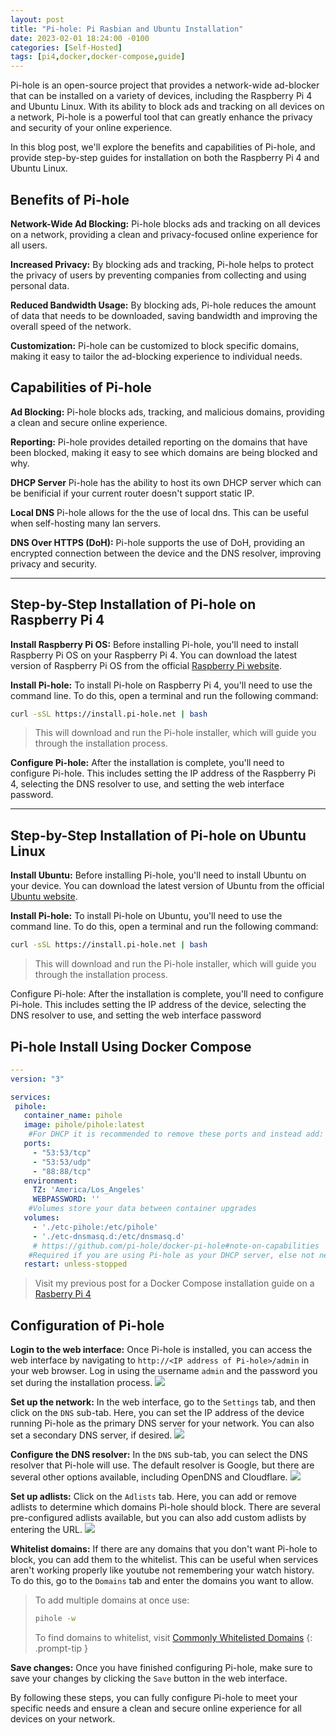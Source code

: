 ```yaml
---
layout: post
title: "Pi-hole: Pi Rasbian and Ubuntu Installation"
date: 2023-02-01 18:24:00 -0100
categories: [Self-Hosted]
tags: [pi4,docker,docker-compose,guide]
---
```




Pi-hole is an open-source project that provides a network-wide ad-blocker that can be installed on a variety of devices, including the Raspberry Pi 4 and Ubuntu Linux. With its ability to block ads and tracking on all devices on a network, Pi-hole is a powerful tool that can greatly enhance the privacy and security of your online experience. 

In this blog post, we'll explore the benefits and capabilities of Pi-hole, and provide step-by-step guides for installation on both the Raspberry Pi 4 and Ubuntu Linux.

## Benefits of Pi-hole

**Network-Wide Ad Blocking:** Pi-hole blocks ads and tracking on all devices on a network, providing a clean and privacy-focused online experience for all users.

**Increased Privacy:** By blocking ads and tracking, Pi-hole helps to protect the privacy of users by preventing companies from collecting and using personal data.

**Reduced Bandwidth Usage:** By blocking ads, Pi-hole reduces the amount of data that needs to be downloaded, saving bandwidth and improving the overall speed of the network.

**Customization:** Pi-hole can be customized to block specific domains, making it easy to tailor the ad-blocking experience to individual needs.

## Capabilities of Pi-hole

**Ad Blocking:** Pi-hole blocks ads, tracking, and malicious domains, providing a clean and secure online experience.

**Reporting:** Pi-hole provides detailed reporting on the domains that have been blocked, making it easy to see which domains are being blocked and why.

**DHCP Server** Pi-hole has the ability to host its own DHCP server which can be benificial if your current router doesn't support static IP.

**Local DNS** Pi-hole allows for the the use of local dns. This can be useful when self-hosting many lan servers.

**DNS Over HTTPS (DoH):** Pi-hole supports the use of DoH, providing an encrypted connection between the device and the DNS resolver, improving privacy and security.

---

## Step-by-Step Installation of Pi-hole on Raspberry Pi 4

**Install Raspberry Pi OS:** Before installing Pi-hole, you'll need to install Raspberry Pi OS on your Raspberry Pi 4. You can download the latest version of Raspberry Pi OS from the official [Raspberry Pi website](https://www.raspberrypi.com/software/).

**Install Pi-hole:** To install Pi-hole on Raspberry Pi 4, you'll need to use the command line. To do this, open a terminal and run the following command:
```bash
curl -sSL https://install.pi-hole.net | bash
```
>This will download and run the Pi-hole installer, which will guide you through the installation process.

**Configure Pi-hole:** After the installation is complete, you'll need to configure Pi-hole. This includes setting the IP address of the Raspberry Pi 4, selecting the DNS resolver to use, and setting the web interface password.

---

## Step-by-Step Installation of Pi-hole on Ubuntu Linux

**Install Ubuntu:** Before installing Pi-hole, you'll need to install Ubuntu on your device. You can download the latest version of Ubuntu from the official [Ubuntu website](https://ubuntu.com/download/desktop).

**Install Pi-hole:** To install Pi-hole on Ubuntu, you'll need to use the command line. To do this, open a terminal and run the following command:
```bash
curl -sSL https://install.pi-hole.net | bash
```
>This will download and run the Pi-hole installer, which will guide you through the installation process.

Configure Pi-hole: After the installation is complete, you'll need to configure Pi-hole. This includes setting the IP address of the device, selecting the DNS resolver to use, and setting the web interface password

## Pi-hole Install Using Docker Compose
```yml
---
version: "3"

services:
 pihole:
   container_name: pihole
   image: pihole/pihole:latest
    #For DHCP it is recommended to remove these ports and instead add: network_mode: "host"
   ports:
     - "53:53/tcp"
     - "53:53/udp"
     - "88:88/tcp"
   environment:
     TZ: 'America/Los_Angeles'
     WEBPASSWORD: ''
    #Volumes store your data between container upgrades
   volumes:
     - './etc-pihole:/etc/pihole'
     - './etc-dnsmasq.d:/etc/dnsmasq.d'
     # https://github.com/pi-hole/docker-pi-hole#note-on-capabilities
    #Required if you are using Pi-hole as your DHCP server, else not needed
   restart: unless-stopped
```
>Visit my previous post for a Docker Compose installation guide on a [Rasberry Pi 4](https://docs.marsblars.dev/posts/docker-compose-pi4)

## Configuration of Pi-hole

**Login to the web interface:** Once Pi-hole is installed, you can access the web interface by navigating to `http://<IP address of Pi-hole>/admin` in your web browser. Log in using the username `admin` and the password you set during the installation process.
![](https://d3q7ie80jbiqey.cloudfront.net/media/image/zoom/f492ec3c-79cf-4f8c-9d5e-36b3839f47ad/1.5/50.752688172043/38.151086866683?0)

**Set up the network:** In the web interface, go to the `Settings` tab, and then click on the `DNS` sub-tab. Here, you can set the IP address of the device running Pi-hole as the primary DNS server for your network. You can also set a secondary DNS server, if desired.
![](https://d3q7ie80jbiqey.cloudfront.net/media/image/zoom/8d06a92f-d894-43ae-a642-f2c7e8b01fcb/2.5/70.045516475554/0?0)

**Configure the DNS resolver:** In the `DNS` sub-tab, you can select the DNS resolver that Pi-hole will use. The default resolver is Google, but there are several other options available, including OpenDNS and Cloudflare.
![](https://d3q7ie80jbiqey.cloudfront.net/media/image/zoom/e31cc476-6482-4774-9a7d-50a994049b20/2.5/35.350932459677/31.727014619779?0)

**Set up adlists:** Click on the `Adlists` tab. Here, you can add or remove adlists to determine which domains Pi-hole should block. There are several pre-configured adlists available, but you can also add custom adlists by entering the URL.
![](https://d3q7ie80jbiqey.cloudfront.net/media/image/zoom/3d214a72-1922-44a3-b36f-10eac805df4d/2.0910931174089/50.32705618813/25.620209709049?0)

**Whitelist domains:** If there are any domains that you don't want Pi-hole to block, you can add them to the whitelist. This can be useful when services aren't working properly like youtube not remembering your watch history. To do this, go to the `Domains` tab and enter the domains you want to allow. 
>To add multiple domains at once use:
>```bash
>pihole -w
>```
> To find domains to whitelist, visit [Commonly Whitelisted Domains](https://discourse.pi-hole.net/t/commonly-whitelisted-domains/212)
{: .prompt-tip }


**Save changes:** Once you have finished configuring Pi-hole, make sure to save your changes by clicking the `Save` button in the web interface.

By following these steps, you can fully configure Pi-hole to meet your specific needs and ensure a clean and secure online experience for all devices on your network.
